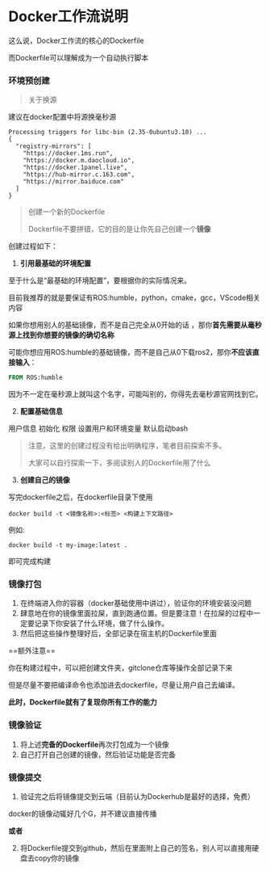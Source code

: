 # Docker工作流说明

这么说，Docker工作流的核心的Dockerfile

而Dockerfile可以理解成为一个自动执行脚本

### 环境预创建

> 关于换源

建议在docker配置中将源换毫秒源

```
Processing triggers for libc-bin (2.35-0ubuntu3.10) ...
{
  "registry-mirrors": [
    "https://docker.1ms.run",
    "https://docker.m.daocloud.io",
    "https://docker.1panel.live",
    "https://hub-mirror.c.163.com",
    "https://mirror.baiduce.com"
  ]
}
```

> 创建一个新的Dockerfile
>
> Dockerfile不要拼错，它的目的是让你先自己创建一个**镜像**

创建过程如下：

1. **引用最基础的环境配置**

至于什么是“最基础的环境配置”，要根据你的实际情况来。

目前我推荐的就是要保证有ROS:humble，python，cmake，gcc，VScode相关内容

如果你想用别人的基础镜像，而不是自己完全从0开始的话 ，那你**首先需要从毫秒源上找到你想要的镜像的确切名称**

可能你想应用ROS:humble的基础镜像，而不是自己从0下载ros2，那你**不应该直接输入**：

```dockerfile
FROM ROS:humble
```

因为不一定在毫秒源上就叫这个名字，可能叫别的，你得先去毫秒源官网找到它。

2. **配置基础信息**

用户信息 初始化 权限 设置用户和环境变量 默认启动bash

> 注意，这里的创建过程没有给出明确程序，笔者目前探索不多。
>
> 大家可以自行探索一下，多阅读别人的Dockerfile用了什么

3. **创建自己的镜像**

写完dockerfile之后，在dockerfile目录下使用

```
docker build -t <镜像名称>:<标签> <构建上下文路径>
```

例如:

```0
docker build -t my-image:latest .
```

即可完成构建

### 镜像打包

1. 在终端进入你的容器（docker基础使用中讲过），验证你的环境安装没问题
2. 肆意地在你的镜像里面拉屎，直到跑通位置。但是要注意！在拉屎的过程中一定要记录下你安装了什么环境，做了什么操作。
3. 然后把这些操作整理好后，全部记录在宿主机的Dockerfile里面

==额外注意==

你在构建过程中，可以把创建文件夹，gitclone仓库等操作全部记录下来

但是尽量不要把编译命令也添加进去dockerfile，尽量让用户自己去编译。

**此时，Dockerfile就有了复现你所有工作的能力**

### 镜像验证

1. 将上述**完备的Dockerfile**再次打包成为一个镜像
2. 自己打开自己创建的镜像，然后验证功能是否完备

### 镜像提交

1. 验证完之后将镜像提交到云端（目前认为Dockerhub是最好的选择，免费）

docker的镜像动辄好几个G，并不建议直接传播

**或者**

2. 将Dockerfile提交到github，然后在里面附上自己的签名，别人可以直接用硬盘去copy你的镜像